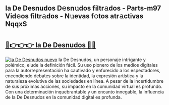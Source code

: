 ## Ia De Desnudos D𝚎sn𝚞dos filtr𝚊dos - Parts-m97 Vid𝚎os filtr𝚊dos - N𝚞evas f𝚘tos atr𝚊ctivas NqqxS

# <h2><a href="http://mb62tn.tromn.icu/?c=Ia+De+Desnudos">🔗👉👉👉 Ia De Desnudos 🔗🔗</a></h2>

[![Ia De Desnudos nuevo](https://i.imgur.com/pEAQMta.gif)](http://mb62tn.tromn.icu/?c=Ia+De+Desnudos)
Ia De Desnudos, un personaje intrigante y polémico, elude la definición fácil. Su uso pionero de los medios digitales para la autorrepresentación ha cautivado y enfurecido a los espectadores, encendiendo debates sobre la identidad, la expresión artística y la naturaleza evolutiva de las sociedades en línea. A pesar de la incertidumbre de sus próximas acciones, su impacto en la comunidad virtual es profundo. Con una determinación inquebrantable y un encanto innegable, la influencia de Ia De Desnudos en la comunidad digital es profunda.
